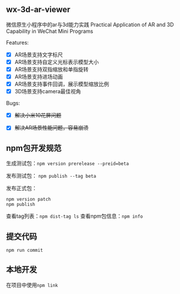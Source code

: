 ## wx-3d-ar-viewer
微信原生小程序中的ar与3d能力实践
Practical Application of AR and 3D Capability in WeChat Mini Programs

Features:
- [x] AR场景支持文字标尺
- [x] AR场景支持自定义光标表示模型大小
- [x] AR场景支持双指缩放和单指旋转
- [x] AR场景支持进场动画
- [x] AR场景支持事件回调，展示模型缩放比例
- [x] 3D场景支持camera最佳视角

Bugs:
- [x] ~~解决小米10花屏问题~~
- [x] ~~解决AR场景性能问题，容易崩溃~~


## npm包开发规范
生成测试包：`npm version prerelease --preid=beta`

发布测试包： `npm publish --tag beta`

发布正式包：
```
npm version patch 
npm publish
```

查看tag列表：`npm dist-tag ls`
查看npm包信息：`npm info`

## 提交代码
`npm run commit`

## 本地开发
在项目中使用`npm link`